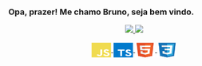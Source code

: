### Opa, prazer! Me chamo Bruno, seja bem vindo.

<div align="center">
  <a href="https://github.com/BrunoRobertoLimaVieira">
  <img height="200em" src="https://github-readme-stats.vercel.app/api?username=BrunoRobertoLimaVieira&show_icons=true&theme=great-gatsby&include_all_commits=true&count_private=true"/>
  <img height="200em" src="https://github-readme-stats.vercel.app/api/top-langs/?username=BrunoRobertoLimaVieira&layout=Demo&langs_count=7&theme=great-gatsby"/>
</div>
<div align="center" style="display: inline_block"><br>
  <img align="center" alt="Bruno-Js" height="30" width="40" src="https://raw.githubusercontent.com/devicons/devicon/master/icons/javascript/javascript-plain.svg">
  <img align="center" alt="Bruno-Ts" height="30" width="40" src="https://raw.githubusercontent.com/devicons/devicon/master/icons/typescript/typescript-plain.svg">
  <img align="center" alt="Bruno-HTML" height="30" width="40" src="https://raw.githubusercontent.com/devicons/devicon/master/icons/html5/html5-original.svg">
  <img align="center" alt="Bruno-CSS" height="30" width="40" src="https://raw.githubusercontent.com/devicons/devicon/master/icons/css3/css3-original.svg">
</div>

